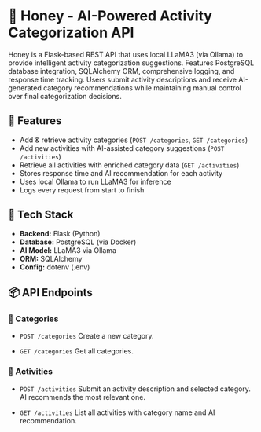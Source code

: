 # 🦙 Honey - AI-Powered Activity Categorization API

Honey is a Flask-based REST API that uses local LLaMA3 (via Ollama) to provide intelligent activity categorization suggestions. Features PostgreSQL database integration, SQLAlchemy ORM, comprehensive logging, and response time tracking. Users submit activity descriptions and receive AI-generated category recommendations while maintaining manual control over final categorization decisions.

## 🚀 Features

- Add & retrieve activity categories (`POST /categories`, `GET /categories`)
- Add new activities with AI-assisted category suggestions (`POST /activities`)
- Retrieve all activities with enriched category data (`GET /activities`)
- Stores response time and AI recommendation for each activity
- Uses local Ollama to run LLaMA3 for inference
- Logs every request from start to finish

## 🧱 Tech Stack

- **Backend:** Flask (Python)
- **Database:** PostgreSQL (via Docker)
- **AI Model:** LLaMA3 via Ollama
- **ORM:** SQLAlchemy
- **Config:** dotenv (.env)

## 📦 API Endpoints

### 🔹 Categories

* `POST /categories`
  Create a new category.

* `GET /categories`
  Get all categories.

### 🔹 Activities

* `POST /activities`
  Submit an activity description and selected category. AI recommends the most relevant one.

* `GET /activities`
  List all activities with category name and AI recommendation.
